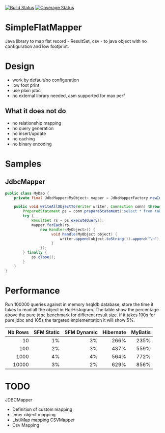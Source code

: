 [![Build Status](https://travis-ci.org/arnaudroger/SimpleFlatMapper.svg?branch=master)](https://travis-ci.org/arnaudroger/SimpleFlatMapper)
[![Coverage Status](https://img.shields.io/coveralls/arnaudroger/SimpleFlatMapper.svg)](https://coveralls.io/r/arnaudroger/SimpleFlatMapper)

SimpleFlatMapper
========
Java library to map flat record - ResultSet, csv - to java object with no configuration and low footprint.

Design
========
- work by default/no configuration
- low foot print
- use plain jdbc
- no external library needed, asm supported for max perf

What it does not do
-------
- no relationship mapping
- no query generation
- no insert/update
- no caching
- no binary encoding

Samples
========

JdbcMapper
---------
```java
public class MyDao {
    private final JdbcMapper<MyObject> mapper = JdbcMapperFactory.newInstance().newMapper(MyObject.class);

    public void writeAllObjectTo(Writer writer, Connection conn) throws Exception {
        PreparedStatement ps = conn.prepareStatement("select * from table");
        try {
            ResultSet rs = ps.executeQuery();
            mapper.forEach(rs, 
                new Handler<MyObject>() {
                     void handle(MyObject object) {
                         writer.append(object.toString()).append("\n");
                     }
                });
        } finally {
            ps.close();
        }
    }
}
```

Performance
========
Run 100000 queries against in memory hsqldb database, store the time it takes to read all the object in HdrHistogram. The table show the percentage above the pure jdbc benchmark for different result size. if it takes 100s for pure jdbc and 105s the targeted implementation it will show 5%.

|Nb Rows|SFM Static|SFM Dynamic|Hibernate|MyBatis|
|------:|------:|-------:|-------:|------:|
|10|1%|3%|266%|235%|
|100|2%|3%|437%|559%|
|1000|4%|4%|564%|772%|
|10000|3%|2%|629%|856%|

TODO
=======
JDBCMapper
- Definition of custom mapping
- Inner object mapping
- List/Map mapping
CSVMapper
- Csv Mapping

